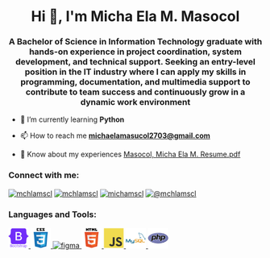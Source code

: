 <h1 align="center">Hi 👋, I'm Micha Ela M. Masocol</h1>
<h3 align="center">A Bachelor of Science in Information Technology graduate with hands-on experience in project coordination,
 system development, and technical support. Seeking an entry-level position in the IT industry where I can apply
 my skills in programming, documentation, and multimedia support to contribute to team success and
 continuously grow in a dynamic work environment</h3>

- 🌱 I’m currently learning **Python**

- 📫 How to reach me **michaelamasucol2703@gmail.com**

- 📄 Know about my experiences [Masocol, Micha Ela M. Resume.pdf](https://github.com/user-attachments/files/21070920/Masocol.Micha.Ela.M.Resume.pdf)


<h3 align="left">Connect with me:</h3>
<p align="left">
<a href="https://twitter.com/mchlamscl" target="blank"><img align="center" src="https://raw.githubusercontent.com/rahuldkjain/github-profile-readme-generator/master/src/images/icons/Social/twitter.svg" alt="mchlamscl" height="30" width="40" /></a>
<a href="https://fb.com/mchlamscl" target="blank"><img align="center" src="https://raw.githubusercontent.com/rahuldkjain/github-profile-readme-generator/master/src/images/icons/Social/facebook.svg" alt="mchlamscl" height="30" width="40" /></a>
<a href="https://instagram.com/michamscl" target="blank"><img align="center" src="https://raw.githubusercontent.com/rahuldkjain/github-profile-readme-generator/master/src/images/icons/Social/instagram.svg" alt="michamscl" height="30" width="40" /></a>
<a href="https://medium.com/@mchlamscl" target="blank"><img align="center" src="https://raw.githubusercontent.com/rahuldkjain/github-profile-readme-generator/master/src/images/icons/Social/medium.svg" alt="@mchlamscl" height="30" width="40" /></a>
</p>

<h3 align="left">Languages and Tools:</h3>
<p align="left"> <a href="https://getbootstrap.com" target="_blank" rel="noreferrer"> <img src="https://raw.githubusercontent.com/devicons/devicon/master/icons/bootstrap/bootstrap-plain-wordmark.svg" alt="bootstrap" width="40" height="40"/> </a> <a href="https://www.w3schools.com/css/" target="_blank" rel="noreferrer"> <img src="https://raw.githubusercontent.com/devicons/devicon/master/icons/css3/css3-original-wordmark.svg" alt="css3" width="40" height="40"/> </a> <a href="https://www.figma.com/" target="_blank" rel="noreferrer"> <img src="https://www.vectorlogo.zone/logos/figma/figma-icon.svg" alt="figma" width="40" height="40"/> </a> <a href="https://www.w3.org/html/" target="_blank" rel="noreferrer"> <img src="https://raw.githubusercontent.com/devicons/devicon/master/icons/html5/html5-original-wordmark.svg" alt="html5" width="40" height="40"/> </a> <a href="https://developer.mozilla.org/en-US/docs/Web/JavaScript" target="_blank" rel="noreferrer"> <img src="https://raw.githubusercontent.com/devicons/devicon/master/icons/javascript/javascript-original.svg" alt="javascript" width="40" height="40"/> </a> <a href="https://www.mysql.com/" target="_blank" rel="noreferrer"> <img src="https://raw.githubusercontent.com/devicons/devicon/master/icons/mysql/mysql-original-wordmark.svg" alt="mysql" width="40" height="40"/> </a> <a href="https://www.php.net" target="_blank" rel="noreferrer"> <img src="https://raw.githubusercontent.com/devicons/devicon/master/icons/php/php-original.svg" alt="php" width="40" height="40"/> </a> </p>
